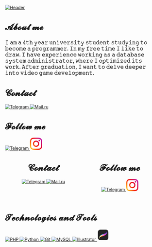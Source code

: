 [![Header](https://github.com/HelenGapicheva/helengapicheva/blob/main/assets/SEILOR_MOON.png)](ttps://www.instagram.com/helen_gapicheva)

# 𝓐𝓫𝓸𝓾𝓽 𝓶𝓮
### 𝙸 𝚊𝚖 𝚊 𝟺𝚝𝚑 𝚢𝚎𝚊𝚛 𝚞𝚗𝚒𝚟𝚎𝚛𝚜𝚒𝚝𝚢 𝚜𝚝𝚞𝚍𝚎𝚗𝚝 𝚜𝚝𝚞𝚍𝚢𝚒𝚗𝚐 𝚝𝚘 𝚋𝚎𝚌𝚘𝚖𝚎 𝚊 𝚙𝚛𝚘𝚐𝚛𝚊𝚖𝚖𝚎𝚛. 𝙸𝚗 𝚖𝚢 𝚏𝚛𝚎𝚎 𝚝𝚒𝚖𝚎 𝙸 𝚕𝚒𝚔𝚎 𝚝𝚘 𝚍𝚛𝚊𝚠. 𝙸 𝚑𝚊𝚟𝚎 𝚎𝚡𝚙𝚎𝚛𝚒𝚎𝚗𝚌𝚎 𝚠𝚘𝚛𝚔𝚒𝚗𝚐 𝚊𝚜 𝚊 𝚍𝚊𝚝𝚊𝚋𝚊𝚜𝚎 𝚜𝚢𝚜𝚝𝚎𝚖 𝚊𝚍𝚖𝚒𝚗𝚒𝚜𝚝𝚛𝚊𝚝𝚘𝚛, 𝚠𝚑𝚎𝚛𝚎 𝙸 𝚘𝚙𝚝𝚒𝚖𝚒𝚣𝚎𝚍 𝚒𝚝𝚜 𝚠𝚘𝚛𝚔. 𝙰𝚏𝚝𝚎𝚛 𝚐𝚛𝚊𝚍𝚞𝚊𝚝𝚒𝚘𝚗, 𝙸 𝚠𝚊𝚗𝚝 𝚝𝚘 𝚍𝚎𝚕𝚟𝚎 𝚍𝚎𝚎𝚙𝚎𝚛 𝚒𝚗𝚝𝚘 𝚟𝚒𝚍𝚎𝚘 𝚐𝚊𝚖𝚎 𝚍𝚎𝚟𝚎𝚕𝚘𝚙𝚖𝚎𝚗𝚝.

 # 𝓒𝓸𝓷𝓽𝓪𝓬𝓽
<div id = "contact" >
    <a href = "https://t.me/ananashel" target = "_blank" >               
         <img src = "https://cdn-icons-png.flaticon.com/512/2111/2111646.png" width = "40" height = "40" alt = "Telegram" />
    </a>
    <a href = "mailto:ananas2.13@mail.ru" target = "_blank" >
        <img src = "https://github.com/HelenGapicheva/helengapicheva/blob/main/assets/mail.png" width = "40" height = "40" alt = "Mail.ru" />
    </a>
</div>

# 𝓕𝓸𝓵𝓵𝓸𝔀 𝓶𝓮
<div id = "follow me" >
    <a href = "https://t.me/gapart_h" target = "_blank" >
        <img src = "https://cdn-icons-png.flaticon.com/512/2111/2111646.png" width = "40" height = "40" alt = "Telegram" />
    </a>
    <a href = "https://www.instagram.com/helengapicheva/" target = "_blank" >
        <img src = "assets/instagram.png" width = "40" height = "40" alt = "Instagram" />
    </a>
</div>

<div style="text-align: center; display: grid; grid-template-columns: 1fr 1fr;"> 
<div>

# 𝓒𝓸𝓷𝓽𝓪𝓬𝓽
<div id = "contact" >
    <a href = "https://t.me/ananashel" target = "_blank" >               
         <img src = "https://cdn-icons-png.flaticon.com/512/2111/2111646.png" width = "40" height = "40" alt = "Telegram" />
    </a>
    <a href = "mailto:ananas2.13@mail.ru" target = "_blank" >
        <img src = "https://github.com/HelenGapicheva/helengapicheva/blob/main/assets/mail.png" width = "40" height = "40" alt = "Mail.ru" />
    </a>
</div>

```html

```

</div>  
<div>

# 𝓕𝓸𝓵𝓵𝓸𝔀 𝓶𝓮
<div id = "follow me" >
    <a href = "https://t.me/gapart_h" target = "_blank" >
        <img src = "https://cdn-icons-png.flaticon.com/512/2111/2111646.png" width = "40" height = "40" alt = "Telegram" />
    </a>
    <a href = "https://www.instagram.com/helengapicheva/" target = "_blank" >
        <img src = "assets/instagram.png" width = "40" height = "40" alt = "Instagram" />
    </a>
</div>

```html

```

</div>
</div>

# 𝓣𝓮𝓬𝓱𝓷𝓸𝓵𝓸𝓰𝓲𝓮𝓼 𝓪𝓷𝓭 𝓣𝓸𝓸𝓵𝓼

<div id = "Technologies"> 
    <a href="https://www.php.net/" target="_blank" rel="noreferrer">
        <img src="https://raw.githubusercontent.com/danielcranney/readme-generator/main/public/icons/skills/php-colored.svg" width="40" height="40" alt="PHP" />
    </a>
    <a href="https://www.python.org/" target="_blank" rel="noreferrer">
        <img src="https://raw.githubusercontent.com/danielcranney/readme-generator/main/public/icons/skills/python-colored.svg" width="40" height="40" alt="Python" />
    </a>
    <a href="https://git-scm.com/" target="_blank" rel="noreferrer">
        <img src="https://raw.githubusercontent.com/danielcranney/readme-generator/main/public/icons/skills/git-colored.svg" width="40" height="40" alt="Git" />
    </a>
    <a href="https://www.mysql.com/" target="_blank" rel="noreferrer">
        <img src="https://raw.githubusercontent.com/danielcranney/readme-generator/main/public/icons/skills/mysql-colored.svg" width="40" height="40" alt="MySQL" />
    </a>
    <a href="https://www.adobe.com/uk/products/illustrator.html" target="_blank" rel="noreferrer">
        <img src="https://raw.githubusercontent.com/danielcranney/readme-generator/main/public/icons/skills/illustrator-colored.svg" width="40" height="40" alt="Illustrator" />
    </a> 
    <a href="https://procreate.com" target="_blank" rel="noreferrer">
        <img src="assets/procreate.png" width="40" height="40" alt="Procreate" />
    </a> 
</div>

